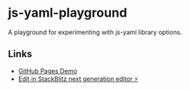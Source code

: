 # js-yaml-playground

A playground for experimenting with js-yaml library options.

## Links

- [GitHub Pages Demo](https://upamune.github.io/js-yaml-playground/)
- [Edit in StackBlitz next generation editor ⚡️](https://stackblitz.com/~/github.com/upamune/js-yaml-playground)